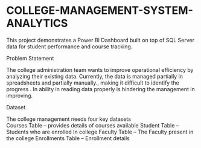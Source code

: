 # COLLEGE-MANAGEMENT-SYSTEM-ANALYTICS

This project demonstrates a Power BI Dashboard built on top of SQL Server data for student performance and course tracking.

Problem Statement 

The college administration team wants to improve operational efficiency  by analyzing their existing data. Currently, the data is managed partially in spreadsheets and partially manually., making it difficult to identify the progress . In ability in reading data properly is hindering the management in improving.

Dataset

The college management   needs four key datasets  
Courses Table – provides details of courses available
Student Table – Students who are enrolled In college
Faculty Table – The Faculty present in the college
Enrollments Table – Enrollment details 
